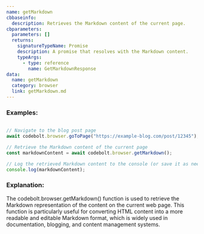 ```yaml
---
name: getMarkdown
cbbaseinfo:
  description: Retrieves the Markdown content of the current page.
cbparameters:
  parameters: []
  returns:
    signatureTypeName: Promise
    description: A promise that resolves with the Markdown content.
    typeArgs:
      - type: reference
        name: GetMarkdownResponse
data:
  name: getMarkdown
  category: browser
  link: getMarkdown.md
---
```

<CBBaseInfo/> 
 <CBParameters/>

### Examples: 

```js

// Navigate to the blog post page
await codebolt.browser.goToPage("https://example-blog.com/post/12345");

// Retrieve the Markdown content of the current page
const markdownContent = await codebolt.browser.getMarkdown();

// Log the retrieved Markdown content to the console (or save it as needed)
console.log(markdownContent);

```


### Explanation:

The codebolt.browser.getMarkdown() function is used to retrieve the Markdown representation of the content on the current web page. This function is particularly useful for converting HTML content into a more readable and editable Markdown format, which is widely used in documentation, blogging, and content management systems.





